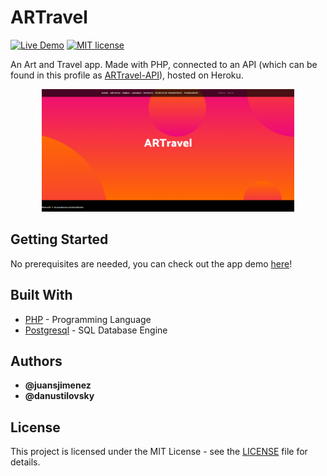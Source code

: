 # ARTravel

[![Live Demo](https://img.shields.io/badge/demo-online-green.svg)](https://rocky-badlands-03545.herokuapp.com/)
[![MIT license](https://img.shields.io/badge/License-MIT-blue.svg)](https://mit-license.org/)

An Art and Travel app. Made with PHP, connected to an API (which can be found in this profile as [ARTravel-API](https://github.com/juansjimenez/ARTravel-API)), hosted on Heroku.

<p align="center">
  <img width="80%" src=https://github.com/juansjimenez/ARTravel/blob/main/ARTravel.PNG>
</p>

## Getting Started

No prerequisites are needed, you can check out the app demo [here](https://art-travel.herokuapp.com/)!

## Built With

* [PHP](https://www.php.net/) - Programming Language
* [Postgresql](https://www.postgresql.org/) - SQL Database Engine

## Authors

* **@juansjimenez** 
* **@danustilovsky**

## License

This project is licensed under the MIT License - see the [LICENSE](LICENSE) file for details.
